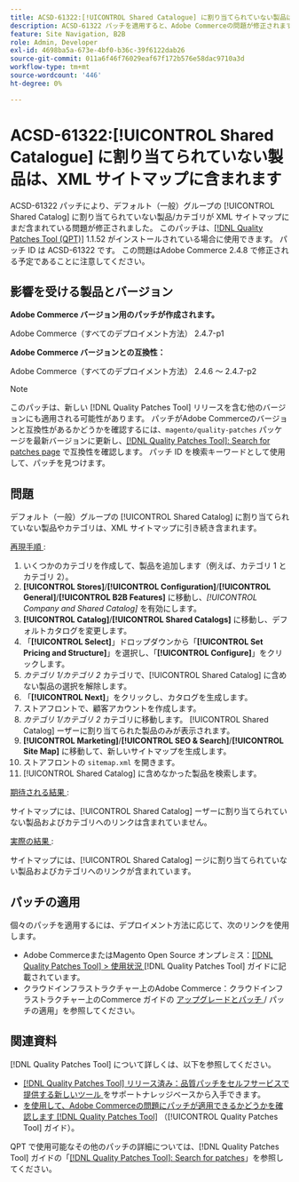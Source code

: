 ```yaml
---
title: ACSD-61322:[!UICONTROL Shared Catalogue] に割り当てられていない製品は、XML サイトマップに含まれます
description: ACSD-61322 パッチを適用すると、Adobe Commerceの問題が修正されます。この問題では、デフォルト（一般）グループの [!UICONTROL Shared Catalog] に割り当てられていない products/categories が、XML サイトマップに引き続き含まれます。
feature: Site Navigation, B2B
role: Admin, Developer
exl-id: 4698ba5a-673e-4bf0-b36c-39f6122dab26
source-git-commit: 011a6f46f76029eaf67f172b576e58dac9710a3d
workflow-type: tm+mt
source-wordcount: '446'
ht-degree: 0%

---
```


# ACSD-61322:[!UICONTROL Shared Catalogue] に割り当てられていない製品は、XML サイトマップに含まれます

ACSD-61322 パッチにより、デフォルト（一般）グループの [!UICONTROL Shared Catalog] に割り当てられていない製品/カテゴリが XML サイトマップにまだ含まれている問題が修正されました。 このパッチは、[[!DNL Quality Patches Tool (QPT)]](https://experienceleague.adobe.com/en/docs/commerce-operations/tools/quality-patches-tool/quality-patches-tool-to-self-serve-quality-patches) 1.1.52 がインストールされている場合に使用できます。 パッチ ID は ACSD-61322 です。 この問題はAdobe Commerce 2.4.8 で修正される予定であることに注意してください。

## 影響を受ける製品とバージョン

**Adobe Commerce バージョン用のパッチが作成されます。**

Adobe Commerce（すべてのデプロイメント方法） 2.4.7-p1

**Adobe Commerce バージョンとの互換性：**

Adobe Commerce（すべてのデプロイメント方法） 2.4.6 ～ 2.4.7-p2

>[!NOTE]
>
>このパッチは、新しい [!DNL Quality Patches Tool] リリースを含む他のバージョンにも適用される可能性があります。 パッチがAdobe Commerceのバージョンと互換性があるかどうかを確認するには、`magento/quality-patches` パッケージを最新バージョンに更新し、[[!DNL Quality Patches Tool]: Search for patches page](https://experienceleague.adobe.com/tools/commerce-quality-patches/index.html) で互換性を確認します。 パッチ ID を検索キーワードとして使用して、パッチを見つけます。

## 問題

デフォルト（一般）グループの [!UICONTROL Shared Catalog] に割り当てられていない製品やカテゴリは、XML サイトマップに引き続き含まれます。

<u> 再現手順 </u>:

1. いくつかのカテゴリを作成して、製品を追加します（例えば、カテゴリ 1 とカテゴリ 2）。
1. **[!UICONTROL Stores]**/**[!UICONTROL Configuration]**/**[!UICONTROL General]**/**[!UICONTROL B2B Features]** に移動し、*[!UICONTROL Company and Shared Catalog]* を有効にします。
1. **[!UICONTROL Catalog]**/**[!UICONTROL Shared Catalogs]** に移動し、デフォルトカタログを変更します。
1. 「**[!UICONTROL Select]**」ドロップダウンから「**[!UICONTROL Set Pricing and Structure]**」を選択し、「**[!UICONTROL Configure]**」をクリックします。
1. *カテゴリ 1/カテゴリ 2* カテゴリで、[!UICONTROL Shared Catalog] に含めない製品の選択を解除します。
1. 「**[!UICONTROL Next]**」をクリックし、カタログを生成します。
1. ストアフロントで、顧客アカウントを作成します。
1. *カテゴリ 1/カテゴリ 2* カテゴリに移動します。 [!UICONTROL Shared Catalog] ーザーに割り当てられた製品のみが表示されます。
1. **[!UICONTROL Marketing]**/**[!UICONTROL SEO & Search]**/**[!UICONTROL Site Map]** に移動して、新しいサイトマップを生成します。
1. ストアフロントの `sitemap.xml` を開きます。
1. [!UICONTROL Shared Catalog] に含めなかった製品を検索します。

<u> 期待される結果 </u>:

サイトマップには、[!UICONTROL Shared Catalog] ーザーに割り当てられていない製品およびカテゴリへのリンクは含まれていません。

<u> 実際の結果 </u>:

サイトマップには、[!UICONTROL Shared Catalog] ージに割り当てられていない製品およびカテゴリへのリンクが含まれています。

## パッチの適用

個々のパッチを適用するには、デプロイメント方法に応じて、次のリンクを使用します。

* Adobe CommerceまたはMagento Open Source オンプレミス：[[!DNL Quality Patches Tool] > 使用状況 ](/help/tools/quality-patches-tool/usage.md)[!DNL Quality Patches Tool] ガイドに記載されています。
* クラウドインフラストラクチャー上のAdobe Commerce：クラウドインフラストラクチャー上のCommerce ガイドの [ アップグレードとパッチ ](https://experienceleague.adobe.com/docs/commerce-cloud-service/user-guide/develop/upgrade/apply-patches.html)/ パッチの適用」を参照してください。

## 関連資料

[!DNL Quality Patches Tool] について詳しくは、以下を参照してください。

* [[!DNL Quality Patches Tool]  リリース済み：品質パッチをセルフサービスで提供する新しいツール ](https://experienceleague.adobe.com/en/docs/commerce-operations/tools/quality-patches-tool/quality-patches-tool-to-self-serve-quality-patches) をサポートナレッジベースから入手できます。
* [ を使用して、Adobe Commerceの問題にパッチが適用できるかどうかを確認します  [!DNL Quality Patches Tool]](/help/tools/quality-patches-tool/patches-available-in-qpt/check-patch-for-magento-issue-with-magento-quality-patches.md) （[!UICONTROL Quality Patches Tool] ガイド）。


QPT で使用可能なその他のパッチの詳細については、[!DNL Quality Patches Tool] ガイドの「[[!DNL Quality Patches Tool]: Search for patches](https://experienceleague.adobe.com/tools/commerce-quality-patches/index.html)」を参照してください。
